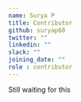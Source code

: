 ```yaml
---
name: Surya P
title: Contributor
github: suryap60
twitter: ""
linkedin: ""
slack: ""
joining_date: ""
role : contributor
---
```


Still waiting for this
